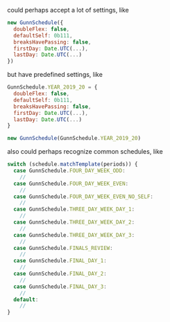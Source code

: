 could perhaps accept a lot of settings, like

```js
new GunnSchedule({
  doubleFlex: false,
  defaultSelf: 0b111,
  breaksHavePassing: false,
  firstDay: Date.UTC(...),
  lastDay: Date.UTC(...)
})
```

but have predefined settings, like

```js
GunnSchedule.YEAR_2019_20 = {
  doubleFlex: false,
  defaultSelf: 0b111,
  breaksHavePassing: false,
  firstDay: Date.UTC(...),
  lastDay: Date.UTC(...)
}

new GunnSchedule(GunnSchedule.YEAR_2019_20)
```

also could perhaps recognize common schedules, like

```js
switch (schedule.matchTemplate(periods)) {
  case GunnSchedule.FOUR_DAY_WEEK_ODD:
    //
  case GunnSchedule.FOUR_DAY_WEEK_EVEN:
    //
  case GunnSchedule.FOUR_DAY_WEEK_EVEN_NO_SELF:
    //
  case GunnSchedule.THREE_DAY_WEEK_DAY_1:
    //
  case GunnSchedule.THREE_DAY_WEEK_DAY_2:
    //
  case GunnSchedule.THREE_DAY_WEEK_DAY_3:
    //
  case GunnSchedule.FINALS_REVIEW:
    //
  case GunnSchedule.FINAL_DAY_1:
    //
  case GunnSchedule.FINAL_DAY_2:
    //
  case GunnSchedule.FINAL_DAY_3:
    //
  default:
    //
}
```
